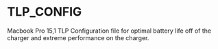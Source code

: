 # TLP_CONFIG
Macbook Pro 15,1 TLP Configuration file for optimal battery life off of the charger and extreme performance on the charger.
